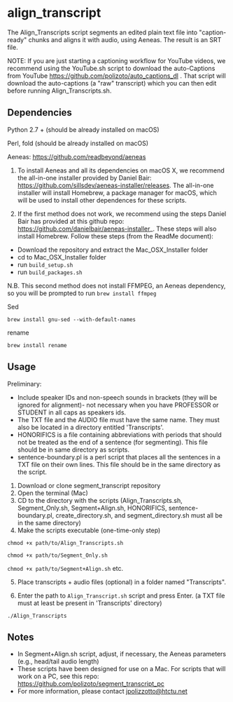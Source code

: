 # align_transcript
The Align_Transcripts script segments an edited plain text file into "caption-ready" chunks and aligns it with audio, using Aeneas. The result is an SRT file.

NOTE: If you are just starting a captioning workflow for YouTube videos, we recommend using the YouTube.sh script to download the auto-Captions from YouTube https://github.com/polizoto/auto_captions_dl . That script will download the auto-captions (a "raw" transcript) which you can then edit before running Align_Transcripts.sh.

## Dependencies

Python 2.7 + (should be already installed on macOS)

Perl, fold (should be already installed on macOS)

Aeneas: https://github.com/readbeyond/aeneas
1. To install Aeneas and all its dependencies on macOS X, we recommend the all-in-one installer provided by Daniel Bair: https://github.com/sillsdev/aeneas-installer/releases. The all-in-one installer will install Homebrew, a package manager for macOS, which will be used to install other dependences for these scripts.

2. If the first method does not work, we recommend using the steps Daniel Bair has provided at this github repo: https://github.com/danielbair/aeneas-installer_. These steps will also install Homebrew. Follow these steps (from the ReadMe document):
  - Download the repository and extract the Mac_OSX_Installer folder
  - cd to Mac_OSX_Installer folder
  - run `build_setup.sh`
  - run `build_packages.sh`

N.B. This second method does not install FFMPEG, an Aeneas dependency, so you will be prompted to run `brew install ffmpeg`

Sed

`brew install gnu-sed --with-default-names`

rename

`brew install rename`

## Usage

Preliminary:
* Include speaker IDs and non-speech sounds in brackets (they will be ignored for alignment)- not necessary when you have PROFESSOR or STUDENT in all caps as speakers ids.
* The TXT file and the AUDIO file must have the same name. They must also be located in a directory entitled 'Transcripts'.
* HONORIFICS is a file containing abbreviations with periods that should not be treated as the end of a sentence (for segmenting). This file should be in same directory as scripts. 
* sentence-boundary.pl is a perl script that places all the sentences in a TXT file on their own lines. This file should be in the same directory as the script.

1. Download or clone segment_transcript repository
2. Open the terminal (Mac)
3. CD to the directory with the scripts (Align_Transcripts.sh, Segment_Only.sh, Segment+Align.sh, HONORIFICS, sentence-boundary.pl, create_directory.sh, and segment_directory.sh must all be in the same directory)
4. Make the scripts executable (one-time-only step)

`chmod +x path/to/Align_Transcripts.sh`

`chmod +x path/to/Segment_Only.sh`

`chmod +x path/to/Segment+Align.sh` etc.

5. Place transcripts + audio files (optional) in a folder named "Transcripts".

6. Enter the path to `Align_Transcript.sh` script and press Enter. (a TXT file must at least be present in 'Transcripts' directory)

`./Align_Transcripts`

## Notes
- In Segment+Align.sh script, adjust, if necessary, the Aeneas parameters (e.g., head/tail audio length)
- These scripts have been designed for use on a Mac. For scripts that will work on a PC, see this repo: https://github.com/polizoto/segment_transcript_pc
- For more information, please contact jpolizzotto@htctu.net
